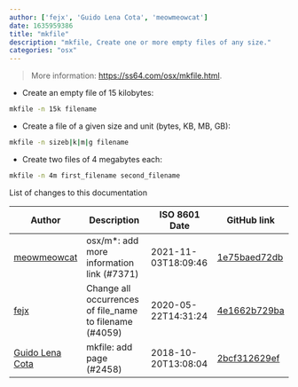 ```yaml
---
author: ['fejx', 'Guido Lena Cota', 'meowmeowcat']
date: 1635959386
title: "mkfile"
description: "mkfile, Create one or more empty files of any size."
categories: "osx"
---
```

> More information: <https://ss64.com/osx/mkfile.html>.

- Create an empty file of 15 kilobytes:

```bash
mkfile -n 15k filename
```

- Create a file of a given size and unit (bytes, KB, MB, GB):

```bash
mkfile -n sizeb|k|m|g filename
```

- Create two files of 4 megabytes each:

```bash
mkfile -n 4m first_filename second_filename
```
List of changes to this documentation


Author | Description | ISO 8601 Date | GitHub link
------|-----|-----|-----
[meowmeowcat](mailto:meowmeowcat1211@gmail.com) | osx/m*: add more information link (#7371) | 2021-11-03T18:09:46 | [1e75baed72db](https://github.com/tldr-pages/tldr/commit/1e75baed72db8bc67f7edfc001cd572f755beba5)
[fejx](mailto:florian.jhn@gmail.com) | Change all occurrences of file_name to filename (#4059) | 2020-05-22T14:31:24 | [4e1662b729ba](https://github.com/tldr-pages/tldr/commit/4e1662b729ba2bc23f7c12f606d41a86a613f8ea)
[Guido Lena Cota](mailto:guido.lenacota@gmail.com) | mkfile: add page (#2458) | 2018-10-20T13:08:04 | [2bcf312629ef](https://github.com/tldr-pages/tldr/commit/2bcf312629ef678d1eefceefca7c97840951f2a2)

